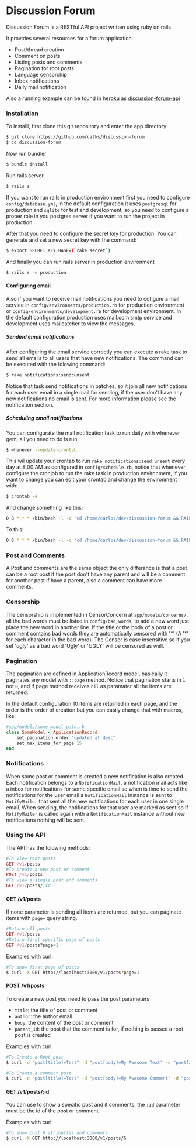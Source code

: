 # Discussion Forum

Discussion Forum is a RESTful API project written using ruby on rails.

It provides several resources for a forum application
  - Post/thread creation
  - Comment on posts
  - Listing posts and comments
  - Pagination for root posts
  - Language censorchip
  - Inbox notifications
  - Daily mail notification

Also a running example can be found in heroku as
[discussion-forum-api](https://discussion-forum-api.herokuapp.com/v1/posts?page=1)
### Installation

To installl, first clone this git repository and enter the app directory

```sh
$ git clone https://github.com/catks/discussion-forum
$ cd discussion-forum
```

Now run bundler

```sh
$ bundle install
```

Run rails server

```sh
$ rails s
```
If you want to run rails in production environment first you need to configure 
`config/database.yml`, in the default configuration it uses `postgresql` for production and `sqlite` for test and development, so you need to configure a proper role in you postgres server if you want to run the project in production.

After that you need to configure the secret key for production.
You can generate and set a new secret key with the command:
```sh
$ export SECRET_KEY_BASE=(`rake secret`)
```
And finally you can run rails server in production environment

```sh
$ rails s -e production
```

#### Configuring email

Also if you want to receive mail notifications you need to cofigure a mail service in `config/environments/production.rb` for production environment or
`config/environments/development.rb` for development environment. In the default configuration production uses mail.com smtp service and development uses mailcatcher to view the messages.

##### Sendind email notifications

After configuring the email service correctly you can execute a rake task to send all emails to all users that have new notifications. The command can be executed with the folowing command:

```sh
$ rake notifications:send:unsent   
```

Notice that task send notifications in batches, so it join all new notifications for each user email in a single mail for sending, if the user
don't have any new notifications no email is sent. 
For more information please see the notification section.

##### Scheduling email notifications

You can configurate the mail notification task to run daily with whenever gem,
all you need to do is run:
```sh
$ whenever --update-crontab 
```
This wil update your crontab to run `rake notifications:send:unsent` every day
at 8:00 AM as configured in `config/schedule.rb`, notice that whenever configure the cronjob to run the rake task in production environment, if you want to change you can edit your crontab and change the environment with:

```sh
$ crontab -e
```
And change something like this:
```sh
0 8 * * * /bin/bash -l -c 'cd /home/carlos/dev/discussion-forum && RAILS_ENV=production bundle exec rake notifications:send:unsent --silent'
```
To this:
```sh
0 8 * * * /bin/bash -l -c 'cd /home/carlos/dev/discussion-forum && RAILS_ENV=development bundle exec rake notifications:send:unsent --silent'
```
### Post and Comments

A Post and comments are the same object the only differance is that a post can be a root post if the post don't have any parent and will be a comment for another post if have a parent, also a comment can have more comments.

### Censorship

The censorship is implemented in CensorConcern at `app/models/concerns/`, all the bad words must be listed in `config/bad_words`, to add a new word just place the new word in another line. If the title or the body of a post or comment contains bad words they are automatically censored with '\*' (A '\*' for each character in the bad word). The Censor is case insensitive so if you set 'ugly' as a bad word 'Ugly' or 'UGLY' will be censored as well.

### Pagination

The pagination are defined in ApplicationRecord model, basically it paginates any model with `::page` method. Notice that pagination starts in `1` not `0`, and if page method receives `nil` as paramater all the items are returned.

In the default configuration 10 items are returned in each page, and the order is the order of creation but you can easily change that with macros, like:
```ruby
#app/models/some_model_path.rb
class SomeModel < ApplicationRecord
    set_pagination_order "updated_at desc"
    set_max_items_for_page 15
end
```
### Notifications

When some post or comment is created a new notification is also created. Each notification belongs to a `NotificationMail`, a notification mail acts like a inbox for notifications for some specific email so when is time to send the notifications for the user email a `NotificationMail` instance is sent to `NotifyMailer` that sent all the new notifications for each user in one single email.
When sending, the notifications for that user are marked as sent so if 
`NotifyMailer` is called again with a `NotificationMail` instance without new notifications nothing will be sent.

### Using the API

The API has the folowing methods:

```ruby
#To view root posts
GET /v1/posts
#To create a new post or comment
POST /v1/posts
#To view a single post and comments
GET /v1/posts/:id
```


#### GET /v1/posts

If none parameter is sending all items are returned, but you can paginate items with `page=` query string.
```ruby
#Return all posts
GET /v1/posts
#Return first specific page of posts
GET /v1/posts?page=1
```

Examples with curl:
```sh
#To show first page of posts
$ curl -X GET http://localhost:3000/v1/posts?page=1
```

#### POST /v1/posts

To create a new post you need to pass the post parameters

  - `title`: the title of post or comment
  - `author`: the author email
  - `body`: the content of the post or comment
  - `parent_id`: the post that the comment is for, if nothing is passed a root post is created

Examples with curl:
```sh
#To Create a Root post
$ curl -d "post[title]=Test" -d "post[body]=My Awesome Text" -d "post[author]=some@emaail.com" http://localhost:3000/v1/posts

#To Create a comment post
$ curl -d "post[title]=Test" -d "post[body]=My Awesome Comment" -d "post[author]=some@emaail.com" -d "post[parent_id]=6" http://localhost:3000/v1/posts
```

#### GET /v1/posts/:id

You can use to show a specific post and it comments, the `:id` parameter must be the id of the post or comment.

Examples with curl:

```sh
#To show post 6 atributtes and comments
$ curl -X GET http://localhost:3000/v1/posts/6
```
